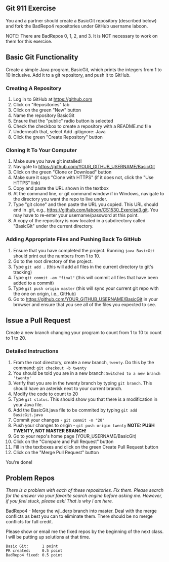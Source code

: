 ## Git 911 Exercise

You and a partner should create a BasicGit repository (described below) and fork the BadRepo4 repositories under GitHub username laboon.

NOTE: There are BadRepos 0, 1, 2, and 3.  It is NOT necessary to work on them for this exercise. 

## Basic Git Functionality

Create a simple Java program, BasicGit, which prints the integers from 1 to 10 inclusive.  Add it to a git repository, and push it to GitHub.

### Creating A Repository

1. Log in to GitHub at https://github.com
2. Click on "Repositories" tab
3. Click on the green "New" button
4. Name the repository BasicGit
5. Ensure that the "public" radio button is selected
6. Check the checkbox to create a repository with a README.md file
7. Underneath that, select Add .gitignore: Java
8. Click the green "Create Repository" button

### Cloning It To Your Computer

1. Make sure you have git installed!
1. Navigate to https://github.com/YOUR_GITHUB_USERNAME/BasicGit
2. Click on the green "Clone or Download" button
3. Make sure it says "Clone with HTTPS" (if it does not, click the "Use HTTPS" link)
4. Copy and paste the URL shown in the textbox
5. At the command line, or git command window if in Windows, navigate to the directory you want the repo to live under.
6. Type "git clone" and then paste the URL you copied.  This URL should end in .git, e.g., https://github.com/laboon/CS1530_Exercise3.git.  You may have to re-enter your username/password at this point.
6. A copy of the repository is now located in a subdirectory called "BasicGit" under the current directory.

### Adding Appropriate Files and Pushing Back To GitHub

1. Ensure that you have completed the project.  Running `java BasicGit` should print out the numbers from 1 to 10.
2. Go to the root directory of the project.
3. Type `git add .` (this will add all files in the current directory to git's tracking)
4. Type `git commit -am "final"` (this will commit all files that have been added to a commit)
5. Type `git push origin master` (this will sync your current git repo with the one on origin, i.e., GitHub)
6. Go to https://github.com/YOUR_GITHUB_USERNAME/BasicGit in your browser and ensure that you see all of the files you expected to see.

## Issue a Pull Request

Create a new branch changing your program to count from 1 to 10 to count to 1 to 20.

### Detailed Instructions

1. From the root directory, create a new branch, `twenty`.  Do this by the command: `git checkout -b twenty`
2. You should be told you are in a new branch: `Switched to a new branch 'twenty'`
3. Verify that you are in the twenty branch by typing `git branch`.  This should have an asterisk next to your current branch.
4. Modify the code to count to 20
5. Type `git status`.  This should show you that there is a modification in your Java file.
6. Add the BasicGit.java file to be commited by typing `git add BasicGit.java`
7. Commit your changes - `git commit -m "20"`
8. Push your changes to origin - `git push origin twenty` __NOTE: PUSH TWENTY, NOT MASTER BRANCH!__
9. Go to your repo's home page (YOUR_USERNAME/BasicGit)
10. Click on the "Compare and Pull Request" button
11. Fill in the textboxes and click on the green Create Pull Request button
12. Click on the "Merge Pull Request" button

You're done!

## Problem Repos

_There is a problem with each of these repositories.  Fix them.  Please search for the answer via your favorite search engine before asking me.  However, if you feel stuck, please ask!  That is why I am here._

BadRepo4 - Merge the wjl_derp branch into master. Deal with the merge conflicts as best you can to eliminate them.  There should be no merge conflicts for full credit.

Please show or email me the fixed repos by the beginning of the next class.  I will be putting up solutions at that time.

```
Basic Git:      1 point
PR created:     0.5 point
BadRepo4 fixed: 0.5 point
```

